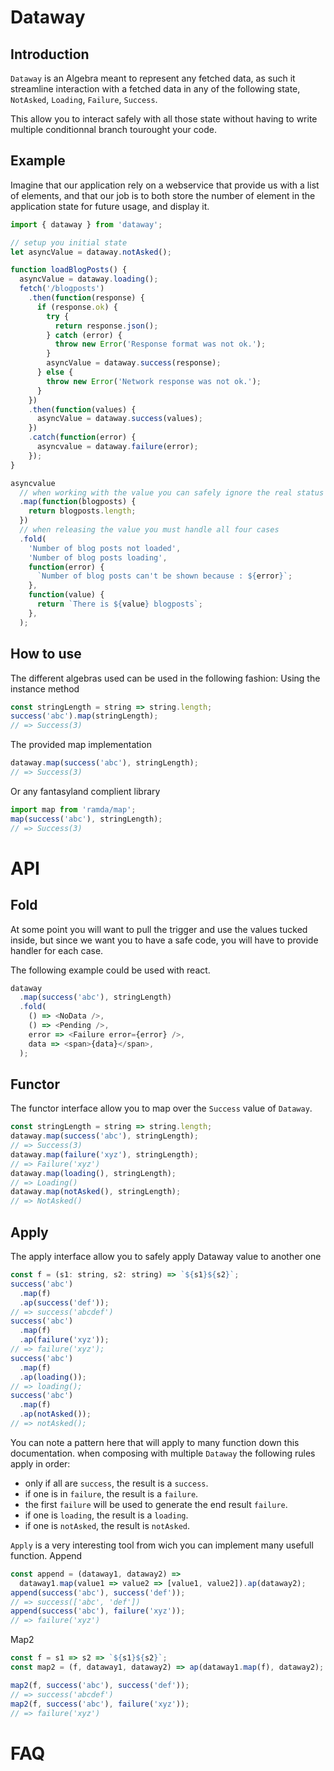 # Dataway

## Introduction

`Dataway` is an Algebra meant to represent any fetched data,
as such it streamline interaction with a fetched data in any of the following state, `NotAsked`, `Loading`, `Failure`, `Success`.

This allow you to interact safely with all those state without having to write multiple conditionnal branch tourought your code.

## Example

Imagine that our application rely on a webservice that provide us with a list of elements, and that our job is to both store the number of element in the application state for future usage, and display it.

```javascript
import { dataway } from 'dataway';

// setup you initial state
let asyncValue = dataway.notAsked();

function loadBlogPosts() {
  asyncValue = dataway.loading();
  fetch('/blogposts')
    .then(function(response) {
      if (response.ok) {
        try {
          return response.json();
        } catch (error) {
          throw new Error('Response format was not ok.');
        }
        asyncValue = dataway.success(response);
      } else {
        throw new Error('Network response was not ok.');
      }
    })
    .then(function(values) {
      asyncValue = dataway.success(values);
    })
    .catch(function(error) {
      asyncvalue = dataway.failure(error);
    });
}

asyncvalue
  // when working with the value you can safely ignore the real status of the value
  .map(function(blogposts) {
    return blogposts.length;
  })
  // when releasing the value you must handle all four cases
  .fold(
    'Number of blog posts not loaded',
    'Number of blog posts loading',
    function(error) {
      `Number of blog posts can't be shown because : ${error}`;
    },
    function(value) {
      return `There is ${value} blogposts`;
    },
  );
```

## How to use

The different algebras used can be used in the following fashion:
Using the instance method

```javascript
const stringLength = string => string.length;
success('abc').map(stringLength);
// => Success(3)
```

The provided map implementation

```javascript
dataway.map(success('abc'), stringLength);
// => Success(3)
```

Or any fantasyland complient library

```javascript
import map from 'ramda/map';
map(success('abc'), stringLength);
// => Success(3)
```

# API

## Fold

At some point you will want to pull the trigger and use the values tucked inside,
but since we want you to have a safe code, you will have to provide handler for each case.

The following example could be used with react.
```javascript
dataway
  .map(success('abc'), stringLength)
  .fold(
    () => <NoData />,
    () => <Pending />,
    error => <Failure error={error} />,
    data => <span>{data}</span>,
  );
```

## Functor

The functor interface allow you to map over the `Success` value of `Dataway`.

```javascript
const stringLength = string => string.length;
dataway.map(success('abc'), stringLength);
// => Success(3)
dataway.map(failure('xyz'), stringLength);
// => Failure('xyz')
dataway.map(loading(), stringLength);
// => Loading()
dataway.map(notAsked(), stringLength);
// => NotAsked()
```

## Apply

The apply interface allow you to safely apply Dataway value to another one

```javascript
const f = (s1: string, s2: string) => `${s1}${s2}`;
success('abc')
  .map(f)
  .ap(success('def'));
// => success('abcdef')
success('abc')
  .map(f)
  .ap(failure('xyz'));
// => failure('xyz');
success('abc')
  .map(f)
  .ap(loading());
// => loading();
success('abc')
  .map(f)
  .ap(notAsked());
// => notAsked();
```

You can note a pattern here that will apply to many function down this documentation.
when composing with multiple `Dataway` the following rules apply in order:

- only if all are `success`, the result is a `success`.
- if one is in `failure`, the result is a `failure`.
- the first `failure` will be used to generate the end result `failure`.
- if one is `loading`, the result is a `loading`.
- if one is `notAsked`, the result is `notAsked`.

`Apply` is a very interesting tool from wich you can implement many usefull function.
Append

```javascript
const append = (dataway1, dataway2) =>
  dataway1.map(value1 => value2 => [value1, value2]).ap(dataway2);
append(success('abc'), success('def'));
// => success(['abc', 'def'])
append(success('abc'), failure('xyz'));
// => failure('xyz')
```

Map2

```javascript
const f = s1 => s2 => `${s1}${s2}`;
const map2 = (f, dataway1, dataway2) => ap(dataway1.map(f), dataway2);

map2(f, success('abc'), success('def'));
// => success('abcdef')
map2(f, success('abc'), failure('xyz'));
// => failure('xyz')
```

# FAQ
